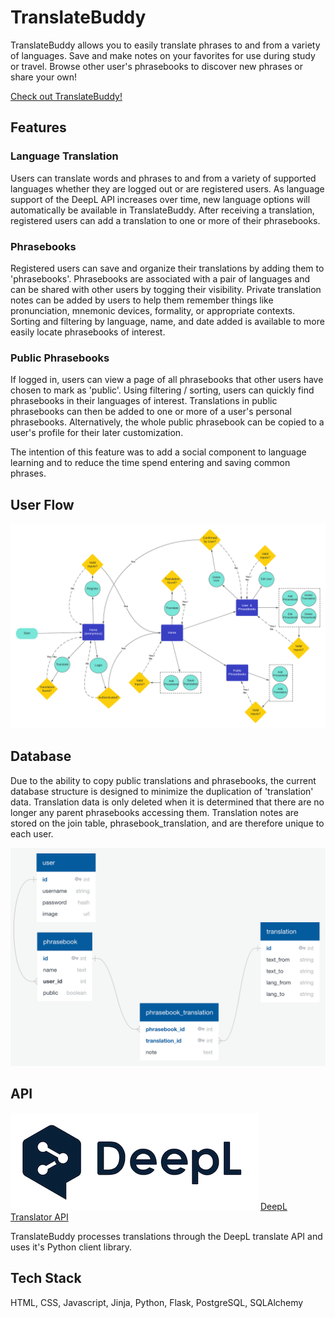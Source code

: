 # TranslateBuddy

TranslateBuddy allows you to easily translate phrases to and from a variety of languages. Save and make notes on your favorites for use during study or travel. Browse other user's phrasebooks to discover new phrases or share your own!

[Check out TranslateBuddy!](https://translate-buddy.herokuapp.com/)


## Features

### Language Translation

Users can translate words and phrases to and from a variety of supported languages whether they are logged out or are registered users. As language support of the DeepL API increases over time, new language options will automatically be available in TranslateBuddy. After receiving a translation, registered users can add a translation to one or more of their phrasebooks. 

### Phrasebooks

Registered users can save and organize their translations by adding them to 'phrasebooks'. Phrasebooks are associated with a pair of languages and can be shared with other users by togging their visibility. Private translation notes can be added by users to help them remember things like pronunciation, mnemonic devices, formality, or appropriate contexts.  Sorting and filtering by language, name, and date added is available to more easily locate phrasebooks of interest. 

### Public Phrasebooks

If logged in, users can view a page of all phrasebooks that other users have chosen to mark as 'public'. Using filtering / sorting, users can quickly find phrasebooks in their languages of interest. Translations in public phrasebooks can then be added to one or more of a user's personal phrasebooks. Alternatively, the whole public phrasebook can be copied to a user's profile for their later customization.

The intention of this feature was to add a social component to language learning and to reduce the time spend entering and saving common phrases. 


## User Flow

![User Flow](/proposal/images/user_flow.png)

## Database

Due to the ability to copy public translations and phrasebooks, the current database structure is designed to minimize the duplication of 'translation' data. Translation data is only deleted when it is determined that there are no longer any parent phrasebooks accessing them. Translation notes are stored on the join table, phrasebook_translation, and are therefore unique to each user. 

![translation-buddy-diagram](/proposal/translation-buddy-diagram.png)


## API

![DeepL Logo](/proposal/images/deepl-ar21.png)
[DeepL Translator API](https://www.deepl.com/pro-api?cta=header-pro-api)

TranslateBuddy processes translations through the DeepL translate API and uses it's Python client library. 

## Tech Stack

HTML, CSS, Javascript, Jinja, Python, Flask, PostgreSQL, SQLAlchemy 